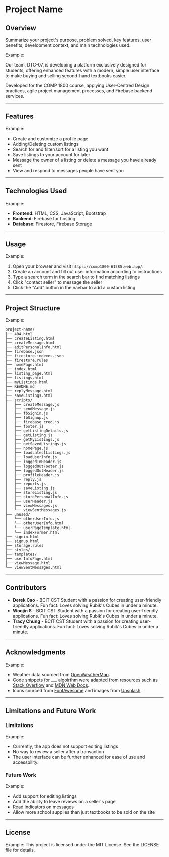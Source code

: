 
# Project Name

## Overview
Summarize your project's purpose, problem solved, key features, user benefits, development context, and main technologies used.

Example:

Our team, DTC-07, is developing a platform exclusively designed for students, offering enhanced features with a modern, simple user interface to make buying and selling second-hand textbooks easier.

Developed for the COMP 1800 course, applying User-Centred Design practices, agile project management processes, and Firebase backend services.

---

## Features

Example:
- Create and customize a profile page
- Adding/Deleting custom listings
- Search for and filter/sort for a listing you want
- Save listings to your account for later
- Message the owner of a listing or delete a message you have already sent
- View and respond to messages people have sent you

---

## Technologies Used

Example:
- **Frontend**: HTML, CSS, JavaScript, Bootstrap
- **Backend**: Firebase for hosting
- **Database**: Firestore, Firebase Storage

---

## Usage

Example:
1. Open your browser and visit `https://comp1800-61585.web.app/`.
2. Create an account and fill out user information according to instructions
3. Type a search term in the search bar to find matching listings
4. Click "contact seller" to message the seller
5. Click the "Add" button in the navbar to add a custom listing

---

## Project Structure

Example:
```
project-name/
├── 404.html
├── createListing.html
├── createMessage.html
├── editPersonalInfo.html
├── firebase.json
├── firestore.indexes.json
├── firestore.rules
├── homePage.html
├── index.html
├── listing_page.html
├── listings.html
├── myListings.html
├── README.md
├── replyMessage.html
├── saveListings.html
├── scripts/
│   ├── createMessage.js
│   ├── sendMessage.js
│   ├── fbSignin.js
│   ├── fbSignup.js
│   ├── firebase_cred.js
│   ├── footer.js
│   ├── getListingDetails.js
│   ├── getListing.js
│   ├── getMyListings.js
│   ├── getSavedListings.js
│   ├── homePage.js
│   ├── loadLatestListings.js
│   ├── loadUserInfo.js
│   ├── loggedInHeader.js
│   ├── loggedOutFooter.js
│   ├── loggedOutHeader.js
│   ├── profileHeader.js
│   ├── reply.js
│   ├── reports.js
│   ├── saveListing.js
│   ├── storeListing.js
│   ├── storePersonalInfo.js
│   ├── userHeader.js
│   ├── viewMessages.js
│   └── viewSentMessages.js
├── unused/
│   └── otherUserInfo.js
│   └── otherUserInfo.html
│   └── userPageTemplate.html
│   └── indexFormer.html
├── signin.html
├── signup.html
├── storage.rules
├── styles/
├── templates/
├── userInfoPage.html
├── viewMessage.html
└── viewSentMessages.html
```

---

## Contributors
- **Derek Cao** - BCIT CST Student with a passion for creating user-friendly applications. Fun fact: Loves solving Rubik's Cubes in under a minute.
- **Woojin S** - BCIT CST Student with a passion for creating user-friendly applications. Fun fact: Loves solving Rubik's Cubes in under a minute.
- **Tracy Chung** - BCIT CST Student with a passion for creating user-friendly applications. Fun fact: Loves solving Rubik's Cubes in under a minute.

---

## Acknowledgments

Example:
- Weather data sourced from [OpenWeatherMap](https://openweathermap.org/).
- Code snippets for ___ algoirthm were adapted from resources such as [Stack Overflow](https://stackoverflow.com/) and [MDN Web Docs](https://developer.mozilla.org/).
- Icons sourced from [FontAwesome](https://fontawesome.com/) and images from [Unsplash](https://unsplash.com/).

---

## Limitations and Future Work
### Limitations

Example:
- Currently, the app does not support editing listings
- No way to review a seller after a transaction
- The user interface can be further enhanced for ease of use and accessbility.

### Future Work

Example: 
- Add support for editing listings
- Add the ability to leave reviews on a seller's page
- Read indicators on messages
- Allow more school supplies than just textbooks to be sold on the site

---

## License

Example:
This project is licensed under the MIT License. See the LICENSE file for details.
